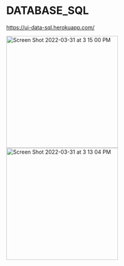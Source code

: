 # DATABASE_SQL
https://ui-data-sql.herokuapp.com/

<p>
<img width="295" alt="Screen Shot 2022-03-31 at 3 15 00 PM" src="https://user-images.githubusercontent.com/87446059/161132142-8adc8b84-2111-4a76-956f-0829bea106d2.png">

<img width="295" alt="Screen Shot 2022-03-31 at 3 13 04 PM" src="https://user-images.githubusercontent.com/87446059/161131845-0779c3a4-0ca9-457f-854f-cc6380cc6b5a.png">
</p>
